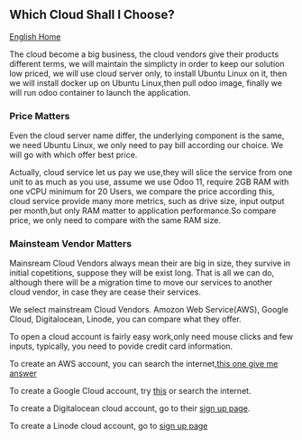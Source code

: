 ## Which Cloud Shall I Choose?

[English Home](https://github.com/tacticlink/cheapdigital/blob/master/README_en.md)

The cloud become a big business, the cloud vendors give their products different terms, we will maintain the simplicty in order to keep our solution low priced, we will use cloud server only, to install Ubuntu Linux on it, then we will install docker up on Ubuntu Linux,then pull odoo image, finally we will run odoo container to launch the application. 

### Price Matters

Even the cloud server name differ, the underlying component is the same, we need Ubuntu Linux, we only need to pay bill according our choice. We will go with which offer best price. 

Actually, cloud service let us pay we use,they will slice the service from one unit to as much as you use, assume we use Odoo 11, require 2GB RAM with one vCPU minimum for 20 Users, we compare the price according this, cloud service provide many more metrics, such as drive size, input output per month,but only RAM matter to application performance.So compare price, we only need to compare with the same RAM size.  

### Mainsteam Vendor Matters

Mainsream Cloud Vendors always mean their are big in size, they survive in initial copetitions, suppose they will be exist long. That is all we can do, although there will be a migration time to move our services to another cloud vendor, in case they are cease their services.

We select mainstream Cloud Vendors. Amozon Web Service(AWS), Google Cloud, Digitalocean, Linode, you can compare what they offer.

To open a cloud account is fairly easy work,only need mouse clicks and few inputs, typically, you need to povide credit card information.

To create an AWS account, you can search the internet,[this one give me answer](https://aws.amazon.com/premiumsupport/knowledge-center/create-and-activate-aws-account/)

To create a Google Cloud account, try [this](https://cloud.google.com/billing/docs/how-to/manage-billing-account) or search the internet.

To create a Digitalocean cloud account, go to their [sign up page](https://cloud.digitalocean.com/registrations/new).

To create a Linode cloud account, go to [sign up page](https://login.linode.com/signup)
